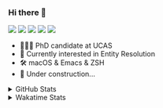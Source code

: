 ### Hi there 👋

[![](https://img.shields.io/badge/-Email-325180?logo=maildotru&logoColor=white&style=flat-square)](mailto:wang@tianshu.me)
[![](https://img.shields.io/badge/-GitHub-black?logo=GitHub&style=flat-square)](https://github.com/tshu-w)
[![](https://img.shields.io/badge/-Telegram-26a5e4?labelColor=fafafa&logo=telegram&style=flat-square)](https://t.me/tshu_w) 
[![](https://img.shields.io/badge/-Twitter-1da1f2?logo=Twitter&logoColor=white&style=flat-square)](https://twitter.com/tshu_w)
[![](https://komarev.com/ghpvc/?username=tshu-w&color=blueviolet&style=flat-square)]()



- 🧑🏻‍🎓 PhD candidate at UCAS
- 🔭 Currently interested in Entity Resolution
- 🛠 macOS & Emacs & ZSH
- 🚧 Under construction...

<details>

<summary>GitHub Stats</summary>

![Tianshu's GitHub stats](https://github-readme-stats.vercel.app/api?username=tshu-w&show_icons=true&theme=buefy&count_private=true)
  
</details>


<details>
  <summary>Wakatime Stats</summary>

  Currently, files accessed by tramp cannot be tracked by wakatime, see https://github.com/wakatime/wakatime-mode/issues/27
  <br>
  
<!--START_SECTION:waka-->
**I'm an Early 🐤** 

```text
🌞 Morning    63 commits     █████░░░░░░░░░░░░░░░░░░░░   22.99% 
🌆 Daytime    161 commits    ██████████████░░░░░░░░░░░   58.76% 
🌃 Evening    44 commits     ████░░░░░░░░░░░░░░░░░░░░░   16.06% 
🌙 Night      6 commits      ░░░░░░░░░░░░░░░░░░░░░░░░░   2.19%

```
📅 **I'm Most Productive on Monday** 

```text
Monday       66 commits     ██████░░░░░░░░░░░░░░░░░░░   24.09% 
Tuesday      42 commits     ███░░░░░░░░░░░░░░░░░░░░░░   15.33% 
Wednesday    17 commits     █░░░░░░░░░░░░░░░░░░░░░░░░   6.2% 
Thursday     17 commits     █░░░░░░░░░░░░░░░░░░░░░░░░   6.2% 
Friday       48 commits     ████░░░░░░░░░░░░░░░░░░░░░   17.52% 
Saturday     33 commits     ███░░░░░░░░░░░░░░░░░░░░░░   12.04% 
Sunday       51 commits     ████░░░░░░░░░░░░░░░░░░░░░   18.61%

```


📊 **This Week I Spent My Time On** 

```text
💬 Programming Languages: 
sh                       8 hrs 53 mins       █████████████████░░░░░░░░   67.98% 
Org                      1 hr 47 mins        ███░░░░░░░░░░░░░░░░░░░░░░   13.69% 
Emacs Lisp               1 hr 46 mins        ███░░░░░░░░░░░░░░░░░░░░░░   13.55% 
Bash                     12 mins             ░░░░░░░░░░░░░░░░░░░░░░░░░   1.61% 
Python                   7 mins              ░░░░░░░░░░░░░░░░░░░░░░░░░   0.97%

🔥 Editors: 
Zsh                      8 hrs 53 mins       █████████████████░░░░░░░░   67.98% 
Emacs                    4 hrs 11 mins       ████████░░░░░░░░░░░░░░░░░   32.02%

🐱‍💻 Projects: 
multimodalER             4 hrs 12 mins       ████████░░░░░░░░░░░░░░░░░   32.14% 
Terminal                 4 hrs 6 mins        ███████░░░░░░░░░░░░░░░░░░   31.37% 
emacs                    1 hr 41 mins        ███░░░░░░░░░░░░░░░░░░░░░░   12.88% 
Unknown Project          1 hr 29 mins        ██░░░░░░░░░░░░░░░░░░░░░░░   11.46% 
Empty Block 20           33 mins             █░░░░░░░░░░░░░░░░░░░░░░░░   4.29%

💻 Operating System: 
Mac                      7 hrs 16 mins       ██████████████░░░░░░░░░░░   55.67% 
Linux                    5 hrs 47 mins       ███████████░░░░░░░░░░░░░░   44.33%

```

**I Mostly Code in Python** 

```text
Python                   7 repos             █████████░░░░░░░░░░░░░░░░   36.84% 
HTML                     2 repos             ██░░░░░░░░░░░░░░░░░░░░░░░   10.53% 
Emacs Lisp               2 repos             ██░░░░░░░░░░░░░░░░░░░░░░░   10.53% 
JavaScript               2 repos             ██░░░░░░░░░░░░░░░░░░░░░░░   10.53% 
TeX                      2 repos             ██░░░░░░░░░░░░░░░░░░░░░░░   10.53%

```



 Last Updated on 19/01/2022
<!--END_SECTION:waka-->
</details>
